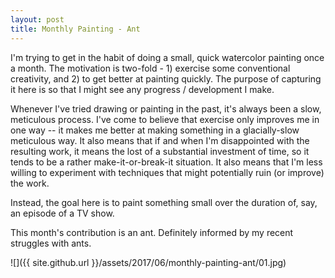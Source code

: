 ```yaml
---
layout: post
title: Monthly Painting - Ant
---
```

I'm trying to get in the habit of doing a small, quick watercolor painting once
a month. The motivation is two-fold - 1) exercise some conventional creativity,
and 2) to get better at painting quickly. The purpose of capturing it here is
so that I might see any progress / development I make.

Whenever I've tried drawing or painting in the past, it's always been a slow,
meticulous process. I've come to believe that exercise only improves me in one
way -- it makes me better at making something in a glacially-slow meticulous
way. It also means that if and when I'm disappointed with the resulting work, it
means the lost of a substantial investment of time, so it tends to be a rather
make-it-or-break-it situation. It also means that I'm less willing to experiment
with techniques that might potentially ruin (or improve) the work.

Instead, the goal here is to paint something small over the duration of, say,
an episode of a TV show.

This month's contribution is an ant. Definitely informed by my recent struggles
with ants.

![]({{ site.github.url }}/assets/2017/06/monthly-painting-ant/01.jpg)
